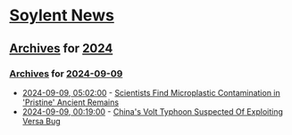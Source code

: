 # [Soylent News](../../../README.md)

## [Archives](../../index.md) for [2024](../index.md)

### [Archives](../../index.md) for [2024-09-09](index.md)

* [2024-09-09, 05:02:00](https://soylentnews.org/article.pl?sid=24/09/07/1355200&from=rss) - [Scientists Find Microplastic Contamination in 'Pristine' Ancient Remains](https://soylentnews.org/article.pl?sid=24/09/07/1355200&from=rss)
* [2024-09-09, 00:19:00](https://soylentnews.org/article.pl?sid=24/09/07/1345252&from=rss) - [China's Volt Typhoon Suspected Of Exploiting Versa Bug](https://soylentnews.org/article.pl?sid=24/09/07/1345252&from=rss)

